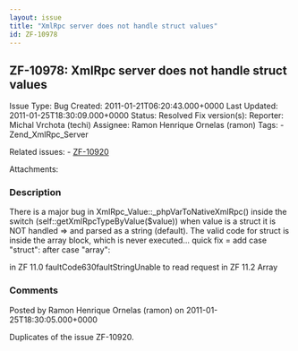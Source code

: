 ```yaml
---
layout: issue
title: "XmlRpc server does not handle struct values"
id: ZF-10978
---
```


ZF-10978: XmlRpc server does not handle struct values
-----------------------------------------------------

 Issue Type: Bug Created: 2011-01-21T06:20:43.000+0000 Last Updated: 2011-01-25T18:30:09.000+0000 Status: Resolved Fix version(s): 
 Reporter:  Michal Vrchota (techi)  Assignee:  Ramon Henrique Ornelas (ramon)  Tags: - Zend\_XmlRpc\_Server
 
 Related issues: - [ZF-10920](/issues/browse/ZF-10920)
 
 Attachments: 
### Description

There is a major bug in XmlRpc\_Value::\_phpVarToNativeXmlRpc() inside the switch (self::getXmlRpcTypeByValue($value)) when value is a struct it is NOT handled => and parsed as a string (default). The valid code for struct is inside the array block, which is never executed... quick fix = add case "struct": after case "array":

in ZF 11.0 faultCode630faultStringUnable to read request in ZF 11.2 Array

 

 

### Comments

Posted by Ramon Henrique Ornelas (ramon) on 2011-01-25T18:30:05.000+0000

Duplicates of the issue ZF-10920.

 

 